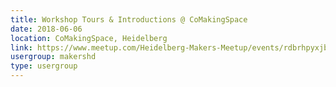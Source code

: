 ```yaml
---
title: Workshop Tours & Introductions @ CoMakingSpace
date: 2018-06-06
location: CoMakingSpace, Heidelberg
link: https://www.meetup.com/Heidelberg-Makers-Meetup/events/rdbrhpyxjbjb/
usergroup: makershd
type: usergroup
---
```

